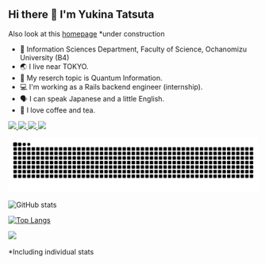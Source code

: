 ## Hi there 👋 I'm Yukina Tatsuta

Also look at this [homepage](https://yukina-t156.github.io/page/)
*under construction


- 🏫 Information Sciences Department, Faculty of Science, Ochanomizu University (B4)
- 🌏 I live near TOKYO.
- 🧪 My reserch topic is Quantum Information.  
- 💻 I'm working as a Rails backend engineer (internship).  
- 🗣 I can speak Japanese and a little English.  
- 🍹 I love coffee and tea.

<p align="left">
  <a href="https://github.com/yukina-t156">
    <img height="20" src="https://komarev.com/ghpvc/?username=yukina-t156" />
  </a>
  <a href="https://github.com/yukina-t156">
    <img height="20" src="https://img.shields.io/github/followers/yukina-t156?label=follow&logo=github&style=flat" />
  </a>
  <a href="http://qiita.com/yt156">
    <img height="20" src="https://qiita-badge.apiapi.app/s/yt156/posts.svg" />
  </a>
  <a href="http://qiita.com/yt156">
    <img height="20" src="https://qiita-badge.apiapi.app/s/yt156/contributions.svg" />
  </a>
</p>

![](https://raw.githubusercontent.com/yukina-t156/yukina-t156/output/github-contribution-grid-snake.svg)


![GitHub stats](https://github-readme-stats.vercel.app/api?username=yukina-t156&show_icons=true&theme=nord)

[![Top Langs](https://github-readme-stats.vercel.app/api/top-langs/?username=yukina-t156&layout=donut&theme=nord)](https://github.com/anuraghazra/github-readme-stats)

![](https://github-profile-trophy.vercel.app/?username=yukina-t156&column=5&theme=nord)

*Including individual stats
<!--
**yukina-t156/yukina-t156** is a ✨ _special_ ✨ repository because its `README.md` (this file) appears on your GitHub profile.

Here are some ideas to get you started:

- 🔭 I’m currently working on ...
- 🌱 I’m currently learning ...
- 👯 I’m looking to collaborate on ...
- 🤔 I’m looking for help with ...
- 💬 Ask me about ...
- 📫 How to reach me: ...
- 😄 Pronouns: ...
- ⚡ Fun fact: ...
-->
